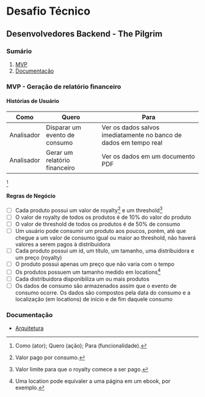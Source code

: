 # Desafio Técnico

## Desenvolvedores Backend - The Pilgrim

### Sumário

1. [MVP](#MVP---Geração-de-relatório-financeiro)
1. [Documentação](#Documentação)

### MVP - Geração de relatório financeiro

#### Histórias de Usuário

| Como       | Quero                         | Para                                                              |
| ---------- | ----------------------------- | ----------------------------------------------------------------- |
| Analisador | Disparar um evento de consumo | Ver os dados salvos imediatamente no banco de dados em tempo real |
| Analisador | Gerar um relatório financeiro | Ver os dados em um documento PDF                                  |

[^1]

#### Regras de Negócio

- [ ] Cada produto possui um valor de royalty[^2] e um threshold[^3]
- [ ] O valor de royalty de todos os produtos é de 10% do valor do produto
- [ ] O valor de threshold de todos os produtos é de 50% de consumo
- [ ] Um usuário pode consumir um produto aos poucos, porém, até que chegue a um valor de consumo igual ou maior ao threshold, não haverá valores a serem pagos à distribuidora
- [ ] Cada produto possui um id, um título, um tamanho, uma distribuidora e um preço (royalty)
- [ ] O produto possui apenas um preço que não varia com o tempo
- [ ] Os produtos possuem um tamanho medido em locations[^4]
- [ ] Cada distribuidora disponibiliza um ou mais produtos
- [ ] Os dados de consumo são armazenados assim que o evento de consumo ocorre. Os dados são compostos pela data do consumo e a localização (em locations) de início e de fim daquele consumo

[^1]: Como (ator); Quero (ação); Para (funcionalidade).
[^2]: Valor pago por consumo.
[^3]: Valor limite para que o royalty comece a ser pago.
[^4]: Uma location pode equivaler a uma página em um ebook, por exemplo.

### Documentação

- [Arquitetura](./docs/c4model.md)
